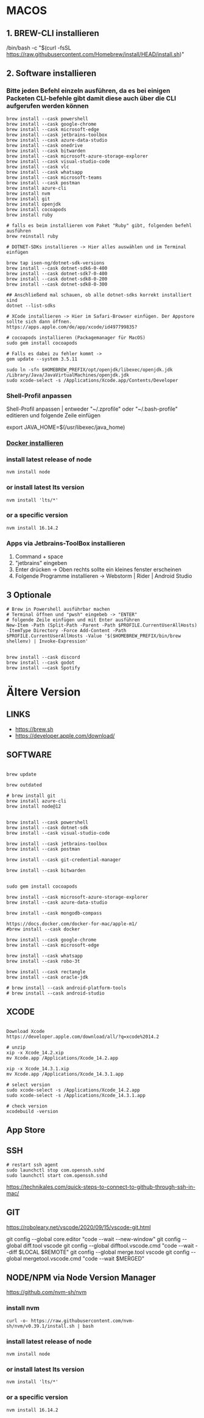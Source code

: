 # MACOS

## 1. BREW-CLI installieren

/bin/bash -c "$(curl -fsSL https://raw.githubusercontent.com/Homebrew/install/HEAD/install.sh)"

## 2. Software installieren
### Bitte jeden Befehl einzeln ausführen, da es bei einigen Packeten CLI-befehle gibt damit diese auch über die CLI aufgerufen werden können
```
brew install --cask powershell
brew install --cask google-chrome
brew install --cask microsoft-edge
brew install --cask jetbrains-toolbox
brew install --cask azure-data-studio
brew install --cask onedrive
brew install --cask bitwarden
brew install --cask microsoft-azure-storage-explorer
brew install --cask visual-studio-code
brew install --cask vlc
brew install --cask whatsapp
brew install --cask microsoft-teams
brew install --cask postman
brew install azure-cli
brew install nvm
brew install git
brew install openjdk
brew install cocoapods
brew install ruby

# falls es beim installieren vom Paket "Ruby" gibt, folgenden befehl ausführen
brew reinstall ruby

# DOTNET-SDKs installieren -> Hier alles auswählen und im Terminal einfügen

brew tap isen-ng/dotnet-sdk-versions
brew install --cask dotnet-sdk6-0-400
brew install --cask dotnet-sdk7-0-400
brew install --cask dotnet-sdk8-0-200
brew install --cask dotnet-sdk8-0-300

## Anschließend mal schauen, ob alle dotnet-sdks korrekt installiert sind
dotnet --list-sdks

# XCode installieren -> Hier im Safari-Browser einfügen. Der Appstore sollte sich dann öffnen.
https://apps.apple.com/de/app/xcode/id497799835?

# cocoapods installieren (Packagemanager für MacOS)
sudo gem install cocoapods

# Falls es dabei zu fehler kommt ->
gem update --system 3.5.11

sudo ln -sfn $HOMEBREW_PREFIX/opt/openjdk/libexec/openjdk.jdk /Library/Java/JavaVirtualMachines/openjdk.jdk
sudo xcode-select -s /Applications/Xcode.app/Contents/Developer

```
### Shell-Profil anpassen
Shell-Profil anpassen | entweder "~/.zprofile" oder "~/.bash-profile" editieren und folgende Zeile einfügen

export JAVA_HOME=$(/usr/libexec/java_home) 

### [Docker installieren](https://www.docker.com)

### install latest release of node

```
nvm install node
```

### or install latest lts version

```
nvm install 'lts/*'
```

### or a specific version

```
nvm install 16.14.2
```

### Apps via Jetbrains-ToolBox installieren

1. Command + space
2. "jetbrains" eingeben
3. Enter drücken -> Oben rechts sollte ein kleines fenster erscheinen
4. Folgende Programme installieren -> Webstorm | Rider | Android Studio


## 3 Optionale

```
# Brew in Powershell ausführbar machen
# Terminal öffnen und "pwsh" eingebeb -> "ENTER"
# folgende Zeile einfügen und mit Enter ausführen
New-Item -Path (Split-Path -Parent -Path $PROFILE.CurrentUserAllHosts) -ItemType Directory -Force Add-Content -Path $PROFILE.CurrentUserAllHosts -Value '$($HOMEBREW_PREFIX/bin/brew shellenv) | Invoke-Expression'


brew install --cask discord
brew install --cask godot
brew install -—cask Spotify
```



# Ältere Version

## LINKS

- https://brew.sh
- https://developer.apple.com/download/

## SOFTWARE

```

brew update 

brew outdated

# brew install git
brew install azure-cli
brew install node@12


brew install --cask powershell
brew install --cask dotnet-sdk
brew install --cask visual-studio-code

brew install --cask jetbrains-toolbox
brew install --cask postman

brew install --cask git-credential-manager

brew install --cask bitwarden


sudo gem install cocoapods

brew install --cask microsoft-azure-storage-explorer
brew install --cask azure-data-studio

brew install --cask mongodb-compass

https://docs.docker.com/docker-for-mac/apple-m1/
#brew install --cask docker

brew install --cask google-chrome
brew install --cask microsoft-edge

brew install --cask whatsapp
brew install --cask robo-3t

brew install --cask rectangle
brew install --cask oracle-jdk

# brew install --cask android-platform-tools
# brew install --cask android-studio

```


## XCODE

```

Download Xcode
https://developer.apple.com/download/all/?q=xcode%2014.2

# unzip
xip -x Xcode_14.2.xip
mv Xcode.app /Applications/Xcode_14.2.app

xip -x Xcode_14.3.1.xip
mv Xcode.app /Applications/Xcode_14.3.1.app

# select version
sudo xcode-select -s /Applications/Xcode_14.2.app
sudo xcode-select -s /Applications/Xcode_14.3.1.app

# check version
xcodebuild -version

```

## App Store



## SSH

```
# restart ssh agent
sudo launchctl stop com.openssh.sshd
sudo launchctl start com.openssh.sshd
```

https://technikales.com/quick-steps-to-connect-to-github-through-ssh-in-mac/


## GIT

https://roboleary.net/vscode/2020/09/15/vscode-git.html

git config --global core.editor "code --wait --new-window"
git config --global diff.tool vscode
git config --global difftool.vscode.cmd "code --wait --diff $LOCAL $REMOTE"
git config --global merge.tool vscode
git config --global mergetool.vscode.cmd "code --wait $MERGED"


## NODE/NPM via Node Version Manager

https://github.com/nvm-sh/nvm

### install nvm
```
curl -o- https://raw.githubusercontent.com/nvm-sh/nvm/v0.39.1/install.sh | bash
```

### install latest release of node

```
nvm install node
```

### or install latest lts version

```
nvm install 'lts/*'
```

### or a specific version

```
nvm install 16.14.2
```
